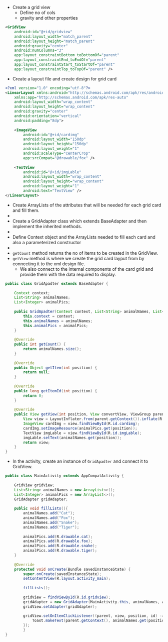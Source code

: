 - Create a grid view  
	- Define no of cols  
	- gravity and other properties  
```xml
<GridView  
    android:id="@+id/gridview"  
    android:layout_width="match_parent"  
    android:layout_height="match_parent"  
    android:gravity="center"  
    android:numColumns="3"  
    app:layout_constraintBottom_toBottomOf="parent"  
    app:layout_constraintEnd_toEndOf="parent"  
    app:layout_constraintStart_toStartOf="parent"  
    app:layout_constraintTop_toTopOf="parent" />
```

- Create a layout file and create design for grid card  
```xml
<?xml version="1.0" encoding="utf-8"?>  
<LinearLayout xmlns:android="http://schemas.android.com/apk/res/android"  
    xmlns:app="http://schemas.android.com/apk/res-auto"  
    android:layout_width="wrap_content"  
    android:layout_height="wrap_content"  
    android:gravity="center"  
    android:orientation="vertical"  
    android:padding="8dp">  
  
    <ImageView        
	    android:id="@+id/cardimg"  
        android:layout_width="150dp"  
        android:layout_height="150dp"  
        android:layout_weight="1"  
        android:scaleType="centerCrop"  
        app:srcCompat="@drawable/fox" />  
  
    <TextView        
	    android:id="@+id/imgLable"  
        android:layout_width="wrap_content"  
        android:layout_height="wrap_content"  
        android:layout_weight="1"  
        android:text="TextView" />  
</LinearLayout>
```
  
- Create ArrayLists of the attributes that will be needed for each grid card and fill them.  
- 
- Create a GridAdapter class which extends BaseAdapter and then implement the inherited methods.  
- 
- Define Context object and the ArrayLists needed to fill each card and also a parameterized constructor  
- 
- `getCount` method returns the no of items to be created in the GridView.  
- `getView` method is where we create the grid card layput from by connecting it to the xml design file.  
  - We also connect to the internal components of the card grid and provide them with the data required to display.  
    
```java  
public class GridApadter extends BaseAdapter {  
  
    Context context;  
    List<String> animalNames;  
    List<Integer> animalPics;  
  
    public GridApadter(Context context, List<String> animalNames, List<Integer> animalPics) {  
        this.context = context;  
        this.animalNames = animalNames;  
        this.animalPics = animalPics;  
    }  
  
    @Override  
    public int getCount() {  
        return animalNames.size();  
    }  
  
    @Override  
    public Object getItem(int position) {  
        return null;  
    }  
  
    @Override  
    public long getItemId(int position) {  
        return 0;  
    }  
  
    @Override  
    public View getView(int position, View convertView, ViewGroup parent) {  
        View view = LayoutInflater.from(parent.getContext()).inflate(R.layout.grid_card_design, parent, false);  
        ImageView cardImg = view.findViewById(R.id.cardimg);  
        cardImg.setImageResource(animalPics.get(position));  
        TextView imgLable = view.findViewById(R.id.imgLable);  
        imgLable.setText(animalNames.get(position));  
        return view;  
    }  
}
```  
  
- In the activity, create an instance of `GridApadter` and connect it to GridView.

```java
public class MainActivity extends AppCompatActivity {  
  
    GridView gridView;  
    List<String> animalNames = new ArrayList<>();  
    List<Integer> animalPics = new ArrayList<>();  
    GridAdapter gridAdapter;  
  
    public void fillLists(){  
        animalNames.add("Cat");  
        animalNames.add("Fox");  
        animalNames.add("Snake");  
        animalNames.add("Tiger");  
  
        animalPics.add(R.drawable.cat);  
        animalPics.add(R.drawable.fox);  
        animalPics.add(R.drawable.snake);  
        animalPics.add(R.drawable.tiger);  
    }  
  
    @Override  
    protected void onCreate(Bundle savedInstanceState) {  
        super.onCreate(savedInstanceState);  
        setContentView(R.layout.activity_main);  
  
        fillLists();  
  
        gridView = findViewById(R.id.gridview);  
        gridAdapter = new GridAdapter(MainActivity.this, animalNames, animalPics);  
        gridView.setAdapter(gridAdapter);  
  
        gridView.setOnItemClickListener((parent, view, position, id) -> {  
            Toast.makeText(parent.getContext(), animalNames.get(position), Toast.LENGTH_SHORT).show();  
        });  
        }  
}
```


